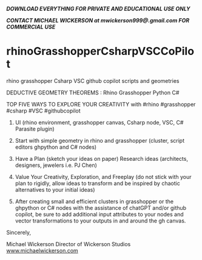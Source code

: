 
***DOWNLOAD EVERYTHING FOR PRIVATE AND EDUCATIONAL USE ONLY***

***CONTACT MICHAEL WICKERSON at mwickerson999@.gmail.com FOR COMMERCIAL USE***

# rhinoGrasshopperCsharpVSCCoPilot
rhino grasshopper Csharp VSC github copilot scripts and geometries

DEDUCTIVE GEOMETRY THEOREMS : Rhino Grasshopper Python C#

TOP FIVE WAYS TO EXPLORE YOUR CREATIVITY with #rhino #grasshopper #csharp  #VSC #githubcopilot 

1. UI (rhino environment, grasshopper canvas, Csharp node, VSC, C# Parasite plugin)

2. Start with simple geometry in rhino and grasshopper (cluster, script editors ghpython and C# nodes)

3.  Have a Plan (sketch your ideas on paper)
     Research ideas (architects, designers, jewelers i.e. PJ Chen)

4.  Value Your Creativity, Exploration, and Freeplay (do not stick with your plan to rigidly, allow ideas to transform and be inspired by chaotic alternatives to your initial ideas)

5. After creating small and efficient clusters in grasshopper or the ghpython or C# nodes with the assistance of chatGPT and/or github copilot, be sure to add additional input attributes to your nodes and vector transformations to your outputs in and around the gh canvas.  

Sincerely,

Michael Wickerson
Director of Wickerson Studios
www.michaelwickerson.com
